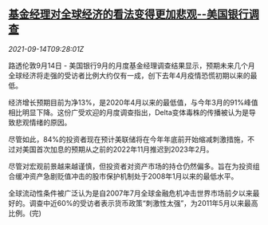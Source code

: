 <!--1631611863000-->
[基金经理对全球经济的看法变得更加悲观--美国银行调查](https://cn.reuters.com/article/boa-fund-manager-global-economy-0914-idCNKBS2GA0Q2)
------

<div><i>2021-09-14T09:28:01Z</i></div><p>路透伦敦9月14日 - 美国银行9月的月度基金经理调查结果显示，预期未来几个月全球经济将走强的受访者比例大约仅有一成，创下去年4月疫情恐慌初期以来的最低。</p><p>经济增长预期目前为净13%，是2020年4月以来的最低值，与今年3月的91%峰值相比明显下降。这份广受欢迎的月度调查指出，Delta变体毒株的传播被认为是导致悲观情绪的原因。</p><p>尽管如此，84%的投资者现在预计美联储将在今年年底前开始缩减刺激措施，不过对美国首次加息的预期从之前的2022年11月推迟到2023年2月。</p><p>尽管对宏观前景越来越谨慎，但投资者对资产市场的持仓仍然偏多。旨在为投资组合缓冲资产急剧贬值冲击的股市保护机制处于2008年1月以来的最低水平。</p><p>全球流动性条件被广泛认为是自2007年7月全球金融危机冲击世界市场前夕以来最好的。调查中近60%的受访者表示货币政策“刺激性太强”，为2011年5月以来最高比例。(完)</p>
